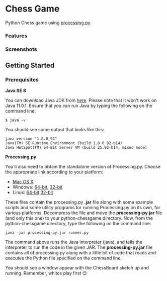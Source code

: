 # Chess Game

Python Chess game using [processing.py](https://py.processing.org/).

### Features

### Screenshots

## Getting Started

### Prerequisites

**Java SE 8**

You can download Java JDK from [here](https://www.oracle.com/technetwork/java/javase/downloads/index.html). Please note that it won't work on Java 11.0.1. Ensure that you can run Java by typing the following on the command line:

```
$ java -v
```

You should see some output that looks like this:

```
java version "1.8.0_92"
Java(TM) SE Runtime Environment (build 1.8.0_92-b14)
Java HotSpot(TM) 64-Bit Server VM (build 25.92-b14, mixed mode)
```
**Processing.py**

You'll also need to obtain the standalone version of Processing.py. Choose the appropriate link according to your platform:

* [Mac OS X](http://py.processing.org/processing.py-macosx.tgz)
* Windows: [64-bit](http://py.processing.org/processing.py-windows64.zip), [32-bit](http://py.processing.org/processing.py-windows32.zip)
* Linux: [64-bit](http://py.processing.org/processing.py-linux64.tgz) [32-bit](http://py.processing.org/processing.py-linux32.tgz)

These files contain the processing.py **.jar** file along with some example scripts and some utility programs for running Processing.py on its own, for various platforms. Decompress the file and move the **processing-py.jar** file (and only this one) to your python-chessgame directory. Now, from the python-chessgame directory, type the following on the command line:

```
java -jar processing-py.jar runner.py
```

The command above runs the Java interpreter (java), and tells the interpreter to run the code in the given JAR. The **processing-py.jar** file contains all of processing.py along with a little bit of code that reads and executes the Python file specified on the command line.

You should see a window appear with the ChessBoard sketch up and running. Remember, whites play first :wink:
